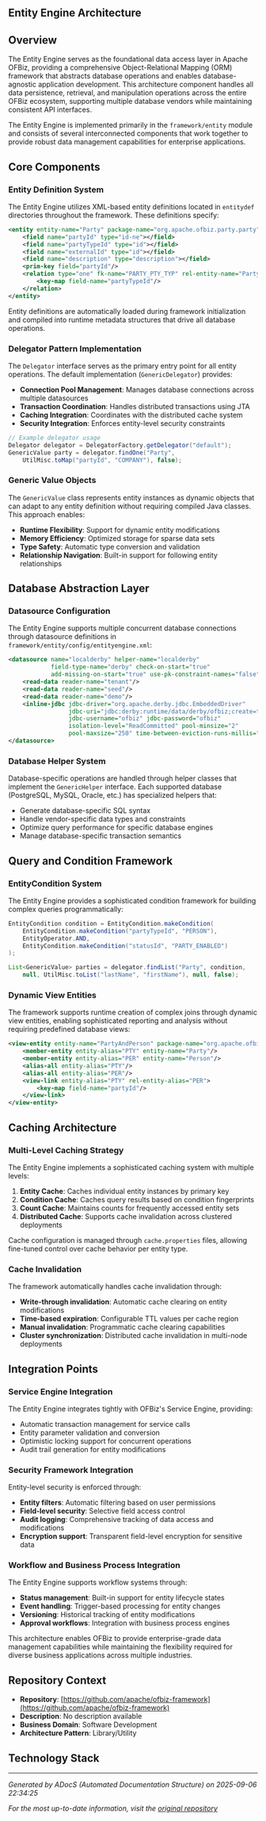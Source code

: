 ## Entity Engine Architecture

## Overview

The Entity Engine serves as the foundational data access layer in Apache OFBiz, providing a comprehensive Object-Relational Mapping (ORM) framework that abstracts database operations and enables database-agnostic application development. This architecture component handles all data persistence, retrieval, and manipulation operations across the entire OFBiz ecosystem, supporting multiple database vendors while maintaining consistent API interfaces.

The Entity Engine is implemented primarily in the `framework/entity` module and consists of several interconnected components that work together to provide robust data management capabilities for enterprise applications.

## Core Components

### Entity Definition System

The Entity Engine utilizes XML-based entity definitions located in `entitydef` directories throughout the framework. These definitions specify:

```xml
<entity entity-name="Party" package-name="org.apache.ofbiz.party.party">
    <field name="partyId" type="id-ne"></field>
    <field name="partyTypeId" type="id"></field>
    <field name="externalId" type="id"></field>
    <field name="description" type="description"></field>
    <prim-key field="partyId"/>
    <relation type="one" fk-name="PARTY_PTY_TYP" rel-entity-name="PartyType">
        <key-map field-name="partyTypeId"/>
    </relation>
</entity>
```

Entity definitions are automatically loaded during framework initialization and compiled into runtime metadata structures that drive all database operations.

### Delegator Pattern Implementation

The `Delegator` interface serves as the primary entry point for all entity operations. The default implementation (`GenericDelegator`) provides:

- **Connection Pool Management**: Manages database connections across multiple datasources
- **Transaction Coordination**: Handles distributed transactions using JTA
- **Caching Integration**: Coordinates with the distributed cache system
- **Security Integration**: Enforces entity-level security constraints

```java
// Example delegator usage
Delegator delegator = DelegatorFactory.getDelegator("default");
GenericValue party = delegator.findOne("Party", 
    UtilMisc.toMap("partyId", "COMPANY"), false);
```

### Generic Value Objects

The `GenericValue` class represents entity instances as dynamic objects that can adapt to any entity definition without requiring compiled Java classes. This approach enables:

- **Runtime Flexibility**: Support for dynamic entity modifications
- **Memory Efficiency**: Optimized storage for sparse data sets
- **Type Safety**: Automatic type conversion and validation
- **Relationship Navigation**: Built-in support for following entity relationships

## Database Abstraction Layer

### Datasource Configuration

The Entity Engine supports multiple concurrent database connections through datasource definitions in `framework/entity/config/entityengine.xml`:

```xml
<datasource name="localderby" helper-name="localderby" 
            field-type-name="derby" check-on-start="true" 
            add-missing-on-start="true" use-pk-constraint-names="false">
    <read-data reader-name="tenant"/>
    <read-data reader-name="seed"/>
    <read-data reader-name="demo"/>
    <inline-jdbc jdbc-driver="org.apache.derby.jdbc.EmbeddedDriver"
                 jdbc-uri="jdbc:derby:runtime/data/derby/ofbiz;create=true"
                 jdbc-username="ofbiz" jdbc-password="ofbiz"
                 isolation-level="ReadCommitted" pool-minsize="2" 
                 pool-maxsize="250" time-between-eviction-runs-millis="600000"/>
</datasource>
```

### Database Helper System

Database-specific operations are handled through helper classes that implement the `GenericHelper` interface. Each supported database (PostgreSQL, MySQL, Oracle, etc.) has specialized helpers that:

- Generate database-specific SQL syntax
- Handle vendor-specific data types and constraints
- Optimize query performance for specific database engines
- Manage database-specific transaction semantics

## Query and Condition Framework

### EntityCondition System

The Entity Engine provides a sophisticated condition framework for building complex queries programmatically:

```java
EntityCondition condition = EntityCondition.makeCondition(
    EntityCondition.makeCondition("partyTypeId", "PERSON"),
    EntityOperator.AND,
    EntityCondition.makeCondition("statusId", "PARTY_ENABLED")
);

List<GenericValue> parties = delegator.findList("Party", condition, 
    null, UtilMisc.toList("lastName", "firstName"), null, false);
```

### Dynamic View Entities

The framework supports runtime creation of complex joins through dynamic view entities, enabling sophisticated reporting and analysis without requiring predefined database views:

```xml
<view-entity entity-name="PartyAndPerson" package-name="org.apache.ofbiz.party.party">
    <member-entity entity-alias="PTY" entity-name="Party"/>
    <member-entity entity-alias="PER" entity-name="Person"/>
    <alias-all entity-alias="PTY"/>
    <alias-all entity-alias="PER"/>
    <view-link entity-alias="PTY" rel-entity-alias="PER">
        <key-map field-name="partyId"/>
    </view-link>
</view-entity>
```

## Caching Architecture

### Multi-Level Caching Strategy

The Entity Engine implements a sophisticated caching system with multiple levels:

1. **Entity Cache**: Caches individual entity instances by primary key
2. **Condition Cache**: Caches query results based on condition fingerprints
3. **Count Cache**: Maintains counts for frequently accessed entity sets
4. **Distributed Cache**: Supports cache invalidation across clustered deployments

Cache configuration is managed through `cache.properties` files, allowing fine-tuned control over cache behavior per entity type.

### Cache Invalidation

The framework automatically handles cache invalidation through:
- **Write-through invalidation**: Automatic cache clearing on entity modifications
- **Time-based expiration**: Configurable TTL values per cache region
- **Manual invalidation**: Programmatic cache clearing capabilities
- **Cluster synchronization**: Distributed cache invalidation in multi-node deployments

## Integration Points

### Service Engine Integration

The Entity Engine integrates tightly with OFBiz's Service Engine, providing:
- Automatic transaction management for service calls
- Entity parameter validation and conversion
- Optimistic locking support for concurrent operations
- Audit trail generation for entity modifications

### Security Framework Integration

Entity-level security is enforced through:
- **Entity filters**: Automatic filtering based on user permissions
- **Field-level security**: Selective field access control
- **Audit logging**: Comprehensive tracking of data access and modifications
- **Encryption support**: Transparent field-level encryption for sensitive data

### Workflow and Business Process Integration

The Entity Engine supports workflow systems through:
- **Status management**: Built-in support for entity lifecycle states
- **Event handling**: Trigger-based processing for entity changes
- **Versioning**: Historical tracking of entity modifications
- **Approval workflows**: Integration with business process engines

This architecture enables OFBiz to provide enterprise-grade data management capabilities while maintaining the flexibility required for diverse business applications across multiple industries.

## Repository Context

- **Repository**: [https://github.com/apache/ofbiz-framework](https://github.com/apache/ofbiz-framework)
- **Description**: No description available
- **Business Domain**: Software Development
- **Architecture Pattern**: Library/Utility

## Technology Stack

---

*Generated by ADocS (Automated Documentation Structure) on 2025-09-06 22:34:25*

*For the most up-to-date information, visit the [original repository](https://github.com/apache/ofbiz-framework)*